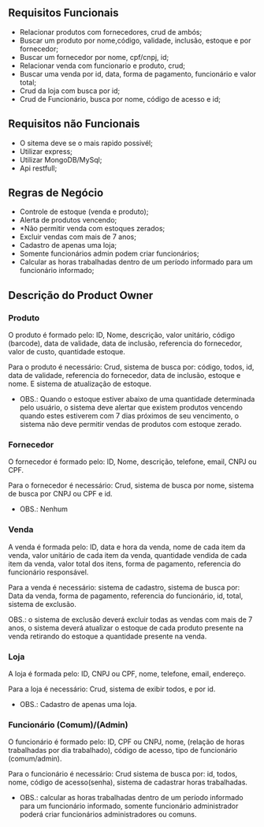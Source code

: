 ## Requisitos Funcionais

- Relacionar produtos com fornecedores, crud de ambós;
- Buscar um produto por nome,código, validade, inclusão, estoque e por fornecedor;
- Buscar um fornecedor por nome, cpf/cnpj, id;
- Relacionar venda com funcionario e produto, crud;
- Buscar uma venda por id, data, forma de pagamento, funcionário e valor total;
- Crud da loja com busca por id;
- Crud de Funcionário, busca por nome, código de acesso e id;

## Requisitos não Funcionais

- O sitema deve se o mais rapido possivél;
- Utilizar express;
- Utilizar MongoDB/MySql;
- Api restfull;

## Regras de Negócio

- Controle de estoque (venda e produto);
- Alerta de produtos vencendo;
- *Não permitir venda com estoques zerados;
- Excluir vendas com mais de 7 anos;
- Cadastro de apenas uma loja;
- Somente funcionários admin podem criar funcionários;
- Calcular as horas trabalhadas dentro de um período informado para um funcionário informado;

## Descrição do Product Owner

### Produto

O produto é formado pelo: ID, Nome, descrição, valor unitário, código (barcode), data de validade, data de inclusão, referencia do fornecedor, valor de custo, quantidade estoque.

Para o produto é necessário: Crud, sistema de busca por: código, todos, id, data de validade, referencia do fornecedor, data de inclusão, estoque e nome. E sistema de atualização de estoque.

- OBS.: Quando o estoque estiver abaixo de uma quantidade determinada pelo usuário, o sistema deve alertar que existem produtos vencendo quando estes estiverem com 7 dias próximos de seu vencimento, o sistema não deve permitir vendas de produtos com estoque zerado.

### Fornecedor

O fornecedor é formado pelo: ID, Nome, descrição, telefone, email, CNPJ ou CPF.

Para o fornecedor é necessário: Crud, sistema de busca por nome, sistema de busca por CNPJ ou CPF e id.

- OBS.: Nenhum

### Venda

A venda é formada pelo: ID, data e hora da venda, nome de cada item da venda, valor unitário de cada item da venda, quantidade vendida de cada item da venda, valor total dos itens, forma de pagamento, referencia do funcionário responsável.

Para a venda é necessário: sistema de cadastro, sistema de busca por: Data da venda, forma de pagamento, referencia do funcionário, id, total, sistema de exclusão.

OBS.: o sistema de exclusão deverá excluir todas as vendas com mais de 7 anos, o sistema deverá atualizar o estoque de cada produto presente na venda retirando do estoque a quantidade presente na venda.

### Loja

A loja é formada pelo: ID, CNPJ ou CPF, nome, telefone, email, endereço.

Para a loja é necessário: Crud, sistema de exibir todos, e por id.

- OBS.: Cadastro de apenas uma loja.

### Funcionário (Comum)/(Admin)

O funcionário é formado pelo: ID, CPF ou CNPJ, nome, (relação de horas trabalhadas por dia trabalhado), código de acesso, tipo de funcionário (comum/admin).

Para o funcionário é necessário: Crud sistema de busca por: id, todos, nome, código de acesso(senha), sistema de cadastrar horas trabalhadas.

- OBS.: calcular as horas trabalhadas dentro de um período informado para um funcionário informado, somente funcionário administrador poderá criar funcionários administradores ou comuns.
